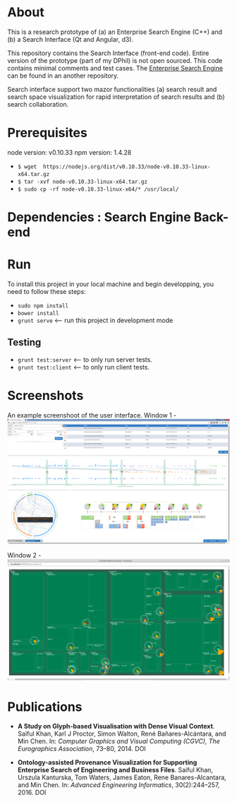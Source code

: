 
# About 
This is a research prototype of (a) an Enterprise Search Engine (C++) and (b) a Search Interface (Qt and Angular, d3). 

This repository contains the  Search Interface (front-end code).
Entire version of the prototype (part of my DPhil) is not open sourced. This code contains minimal comments and test cases.
The [Enterprise Search Engine](https://github.com/saifulkhan/Enterprise-Search-Engine) can be found in an another repository. 

Search interface support two mazor functionalities (a) search result and search space visualization for rapid interpretation of search results and (b) search collaboration. 

 
# Prerequisites
node version: v0.10.33
npm version: 1.4.28

- `$ wget  https://nodejs.org/dist/v0.10.33/node-v0.10.33-linux-x64.tar.gz`
- `$ tar -xvf node-v0.10.33-linux-x64.tar.gz`
- `$ sudo cp -rf node-v0.10.33-linux-x64/* /usr/local/`


# Dependencies : Search Engine Back-end 


# Run

To install this project in your local machine and begin developping, you need to follow these steps:

- `sudo npm install`
- `bower install`
- `grunt serve` <-- run this project in development mode 


## Testing

- `grunt test:server` <-- to only run server tests.
- `grunt test:client` <-- to only run client tests.
 


# Screenshots
An example screenshoot of the user interface. Window 1 -
![alt tag](window-1-web.png)

Window 2 -
![alt tag](window-2.png)


# Publications

- **A Study on Glyph-based Visualisation with Dense Visual Context**. Saiful Khan, Karl J Proctor, Simon Walton, René Bañares-Alcántara, and Min Chen. In: *Computer Graphics and Visual Computing (CGVC), The Eurographics Association*, 73–80, 2014. DOI

- **Ontology-assisted Provenance Visualization for Supporting Enterprise Search of Engineering and Business Files**. Saiful Khan, Urszula Kanturska, Tom Waters, James Eaton, Rene Banares-Alcantara, and Min Chen. In: *Advanced Engineering Informatics*, 30(2):244–257, 2016. DOI



 
